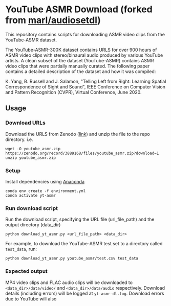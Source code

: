 # YouTube ASMR Download (forked from [marl/audiosetdl](https://github.com/marl/audiosetdl))

This repository contains scripts for downloading ASMR video clips from the YouTube-ASMR dataset.

The YouTube-ASMR-300K dataset contains URLS for over 900 hours of ASMR video clips with stereo/binaural audio produced by various YouTube artists. A clean subset of the dataset (YouTube-ASMR) contains ASMR video clips that were partially manually curated. The following paper contains a detailed description of the dataset and how it was compiled:

K. Yang, B. Russell and J. Salamon, "Telling Left from Right: Learning Spatial Correspondence of Sight and Sound", IEEE Conference on Computer Vision and Pattern Recognition (CVPR), Virtual Conference, June 2020.

## Usage

### Download URLs

Download the URLS from Zenodo ([link](https://zenodo.org/record/3889168)) and unzip the file to the repo directory.
i.e.
```
wget -O youtube_asmr.zip https://zenodo.org/record/3889168/files/youtube_asmr.zip?download=1
unzip youtube_asmr.zip
```

### Setup
Install dependencies using [Anaconda](https://docs.conda.io/en/latest/miniconda.html)
```
conda env create -f environment.yml
conda activate yt-asmr
```

### Run download script
Run the download script, specifying the URL file (url_file_path) and the output directory (data_dir)
```
python download_yt_asmr.py <url_file_path> <data_dir>
```
For example, to download the YouTube-ASMR test set to a directory called `test_data`, run:
```
python download_yt_asmr.py youtube_asmr/test.csv test_data
```
### Expected output
MP4 video clips and FLAC audio clips will be downloaded to `<data_dir>/data/video/` and `<data_dir>/data/audio` respectively. 
Download details (including errors) will be logged at `yt-asmr-dl.log`. Download errors due to YouTube will also 


